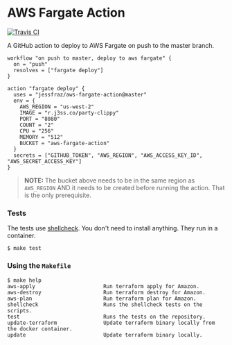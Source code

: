 # AWS Fargate Action

[![Travis CI](https://img.shields.io/travis/jessfraz/aws-fargate-action.svg?style=for-the-badge)](https://travis-ci.org/jessfraz/aws-fargate-action)

A GitHub action to deploy to AWS Fargate on push to the master branch. 


```
workflow "on push to master, deploy to aws fargate" {
  on = "push"
  resolves = ["fargate deploy"]
}

action "fargate deploy" {
  uses = "jessfraz/aws-fargate-action@master"
  env = {
    AWS_REGION = "us-west-2"
    IMAGE = "r.j3ss.co/party-clippy"
    PORT = "8080"
    COUNT = "2"
    CPU = "256"
    MEMORY = "512"
    BUCKET = "aws-fargate-action"
  }
  secrets = ["GITHUB_TOKEN", "AWS_REGION", "AWS_ACCESS_KEY_ID", "AWS_SECRET_ACCESS_KEY"]
}
```

> **NOTE:** The bucket above needs to be in the same region as `AWS_REGION` AND
> it needs to be created before running the action. That is the only
> prerequisite.

### Tests

The tests use [shellcheck](https://github.com/koalaman/shellcheck). You don't
need to install anything. They run in a container.

```console
$ make test
```

### Using the `Makefile`

```console
$ make help
aws-apply                      Run terraform apply for Amazon.
aws-destroy                    Run terraform destroy for Amazon.
aws-plan                       Run terraform plan for Amazon.
shellcheck                     Runs the shellcheck tests on the scripts.
test                           Runs the tests on the repository.
update-terraform               Update terraform binary locally from the docker container.
update                         Update terraform binary locally.
```
